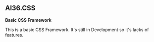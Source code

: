 ## AI36.CSS
**Basic CSS Framework**

This is a basic CSS Framework. It's still in Development so it's lacks of features.
